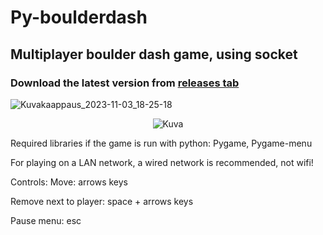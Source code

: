 # Py-boulderdash

## Multiplayer boulder dash game, using socket

### Download the latest version from [releases tab](https://github.com/andrew-karppinen/py-boulderdash/releases/latest)

![Kuvakaappaus_2023-11-03_18-25-18](https://github.com/andrew-karppinen/py-boulderdash/assets/99529988/9a1b0dd5-be96-4cd6-a74c-56892390603e)


<p align="center">
  <img src="https://github.com/andrew-karppinen/py-boulderdash/assets/99529988/3a42cf29-0c55-40b5-990d-40fb8e9b9496" alt="Kuva">
</p>





Required libraries if the game is run with python:
Pygame, 
Pygame-menu 


For playing on a LAN network, a wired network is recommended, not wifi!

Controls:
Move: arrows keys

Remove next to player:
space + arrows keys

Pause menu:
esc 


